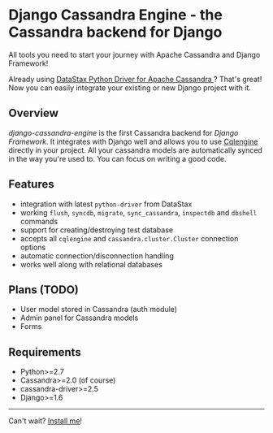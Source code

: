 # Django Cassandra Engine - the Cassandra backend for Django

All tools you need to start your journey with Apache Cassandra and Django Framework!

Already using <a href="http://datastax.github.io/python-driver/" target="_blank" rel="nofollow">
    DataStax Python Driver for Apache Cassandra
</a>?
That's great! Now you can easily integrate your existing or new Django project with it.

## Overview

*django-cassandra-engine* is the first Cassandra backend for *Django Framework*.
It integrates with Django well and allows you to use <a href="https://datastax.github.io/python-driver/object_mapper.html" target="_blank" rel="nofollow">
    Cqlengine
</a>
directly in your project. All your cassandra models are automatically synced
in the way you're used to. You can focus on writing a good code.

## Features

* integration with latest `python-driver` from DataStax
* working `flush`, `syncdb`, `migrate`, `sync_cassandra`, `inspectdb` and 
  `dbshell` commands
* support for creating/destroying test database
* accepts all `cqlengine` and `cassandra.cluster.Cluster` connection options
* automatic connection/disconnection handling
* works well along with relational databases

## Plans (TODO) ##

* User model stored in Cassandra (auth module)
* Admin panel for Cassandra models
* Forms

## Requirements

* Python>=2.7
* Cassandra>=2.0 (of course)
* cassandra-driver>=2.5
* Django>=1.6

---

Can't wait? [Install me](guide/installation.md)!

